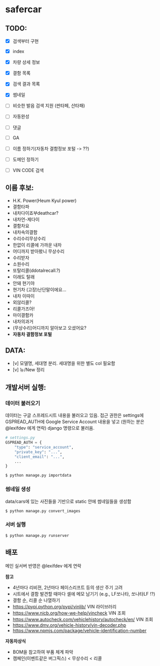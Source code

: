 # safercar

## TODO:

- [x] 검색부터 구현
- [x] index
- [x] 차량 상세 정보
- [x] 결함 목록
- [x] 검색 결과 목록
- [x] 썸네일
- [ ] 비슷한 발음 검색 지원 (싼타페, 산타패)
- [ ] 자동완성
- [ ] 댓글
- [ ] GA
- [ ] 이름 정하기(자동차 결함정보 포털 -> ??)
- [ ] 도메인 정하기
- [ ] VIN CODE 검색


## 이름 후보:

- H.K. Power(Heum Kyul power)
- 결함타파
- 내차다이죠부deathcar?
- 내차언-제다이
- 결함차요
- 내차속의결함
- 수리수리무상수리
- 한없이 리콜에 가까운 내차
- 어디까지 받아봤니 무상수리
- 수리받자
- 소원수리
- 또탈리콜(ddotalrecall.?)
- 이래도 탈래
- 안돼 현기야
- 현기차 (고장)난단말이에요...
- 내차 이따이
- 외않리콜?
- 리콜가즈아!
- 마이결함카
- 내차의과거
- (무상수리)어디까지 알아보고 오셨어요?
- **자동차 결함정보 포털**


## DATA:

- [v] 모델명, 세대명 분리. 세대명을 위한 별도 col 필요함
- [v] 뉴/New 정리 

## 개발서버 실행:
### 데이터 불러오기
데이터는 구글 스프레드시트 내용을 불러오고 있음.
접근 권한은 settings에 GSPREAD_AUTH에 Google Service Account 내용을 넣고 (원하는 분은 @lexifdev 에게 연락) django 명령으로 불러옴.
```python
# settings.py
GSPREAD_AUTH = {
    "type": "service_account",
    "private_key": "...",
    "client_email": "...",
    ...
}
```
```
$ python manage.py importdata
```
### 썸네일 생성
data/cars에 있는 사진들을 기반으로 static 안에 썸네일들을 생성함
```
$ python manage.py convert_images
```
### 서버 실행
```
$ python manage.py runserver
```

## 배포
메인 실서버 반영은 @lexifdev 에게 연락


**참고**

- 4년마다 리비젼, 2년마다 페이스리프트 등의 생산 주기 고려
- 시트에서 결함 발견할 때마다 셀에 메모 남기기 (e.g., LF쏘나타, 쏘나타LF !?)
- 결함 순, 리콜 순 나열하기
- https://pypi.python.org/pypi/vinlib/ VIN 라이브러리
- https://www.nicb.org/how-we-help/vincheck VIN 조회
- https://www.autocheck.com/vehiclehistory/autocheck/en/ VIN 조회
- https://www.dmv.org/vehicle-history/vin-decoder.php
- https://www.npmjs.com/package/vehicle-identification-number

**자동차상식**

- BOM을 참고하여 부품 체계 파악
- 캠페인(이벤트같은 버그픽스) < 무상수리 < 리콜

